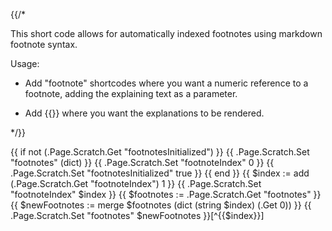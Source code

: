 {{/*

This short code allows for automatically indexed footnotes using markdown footnote syntax.

Usage:

- Add "footnote" shortcodes where you want a numeric reference to a footnote, adding the
  explaining text as a parameter.

- Add {{<displayFootnotes>}} where you want the explanations to be rendered.

*/}}

{{ if not (.Page.Scratch.Get "footnotesInitialized") }}
  {{ .Page.Scratch.Set "footnotes" (dict) }}
  {{ .Page.Scratch.Set "footnoteIndex" 0 }}
  {{ .Page.Scratch.Set "footnotesInitialized" true }}
{{ end }}
{{ $index := add (.Page.Scratch.Get "footnoteIndex") 1 }}
{{ .Page.Scratch.Set "footnoteIndex" $index }}
{{ $footnotes := .Page.Scratch.Get "footnotes" }}
{{ $newFootnotes := merge $footnotes (dict (string $index) (.Get 0)) }}
{{ .Page.Scratch.Set "footnotes" $newFootnotes }}[^{{$index}}]